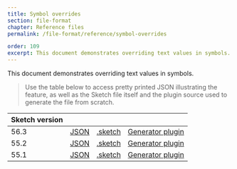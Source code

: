 ```yaml
---
title: Symbol overrides
section: file-format
chapter: Reference files
permalink: /file-format/reference/symbol-overrides

order: 109
excerpt: This document demonstrates overriding text values in symbols.
---
```


This document demonstrates overriding text values in symbols.

> Use the table below to access pretty printed JSON illustrating the feature, as well as the Sketch file itself and the plugin source used to generate the file from scratch.

| Sketch version |                                                                                                               |                                                                                                                         |                                                                                                                                                      |
| -------------- | ------------------------------------------------------------------------------------------------------------- | ----------------------------------------------------------------------------------------------------------------------- | ---------------------------------------------------------------------------------------------------------------------------------------------------- |
| 56.3           | [JSON](https://github.com/BohemianCoding/SketchAPI/tree/develop/reference-files/56.3/symbol-overrides/output) | [.sketch](https://github.com/BohemianCoding/SketchAPI/tree/develop/reference-files/56.3/symbol-overrides/output.sketch) | [Generator plugin](https://github.com/BohemianCoding/SketchAPI/tree/develop/reference-files/plugin.sketchplugin/Contents/Sketch/symbol-overrides.js) |
| 55.2           | [JSON](https://github.com/BohemianCoding/SketchAPI/tree/develop/reference-files/55.2/symbol-overrides/output) | [.sketch](https://github.com/BohemianCoding/SketchAPI/tree/develop/reference-files/55.2/symbol-overrides/output.sketch) | [Generator plugin](https://github.com/BohemianCoding/SketchAPI/tree/develop/reference-files/plugin.sketchplugin/Contents/Sketch/symbol-overrides.js) |
| 55.1           | [JSON](https://github.com/BohemianCoding/SketchAPI/tree/develop/reference-files/55.1/symbol-overrides/output) | [.sketch](https://github.com/BohemianCoding/SketchAPI/tree/develop/reference-files/55.1/symbol-overrides/output.sketch) | [Generator plugin](https://github.com/BohemianCoding/SketchAPI/tree/develop/reference-files/plugin.sketchplugin/Contents/Sketch/symbol-overrides.js) |
